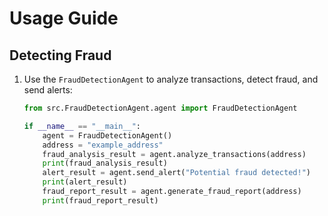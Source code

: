 
# Usage Guide

## Detecting Fraud

1. Use the `FraudDetectionAgent` to analyze transactions, detect fraud, and send alerts:

   ```python
   from src.FraudDetectionAgent.agent import FraudDetectionAgent

   if __name__ == "__main__":
       agent = FraudDetectionAgent()
       address = "example_address"
       fraud_analysis_result = agent.analyze_transactions(address)
       print(fraud_analysis_result)
       alert_result = agent.send_alert("Potential fraud detected!")
       print(alert_result)
       fraud_report_result = agent.generate_fraud_report(address)
       print(fraud_report_result)
   ```
